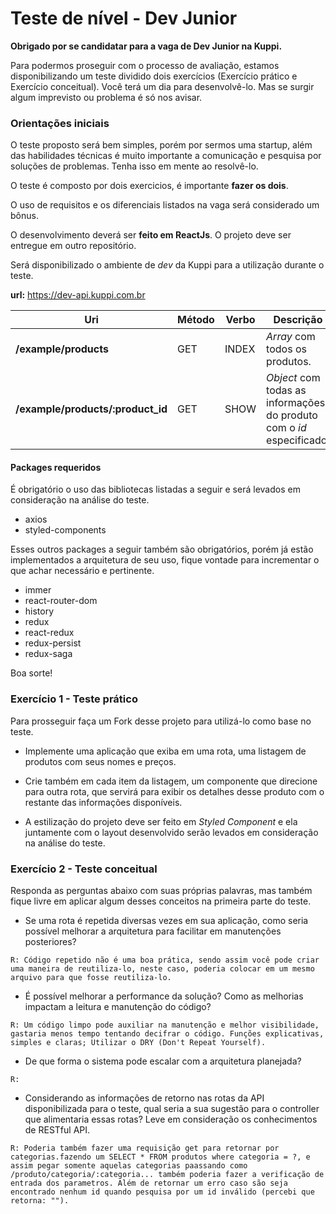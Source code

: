 # Teste de nível - Dev Junior

**Obrigado por se candidatar para a vaga de Dev Junior na Kuppi.**

Para podermos proseguir com o processo de avaliação, estamos disponibilizando um teste dividido dois exercícios (Exercício prático e Exercício conceitual). Você terá um dia para desenvolvê-lo. Mas se surgir algum imprevisto ou problema é só nos avisar.

### **Orientações iniciais**

O teste proposto será bem simples, porém por sermos uma startup, além das habilidades técnicas é muito importante a comunicação e pesquisa por soluções de problemas. Tenha isso em mente ao resolvê-lo. 

O teste é composto por dois exercicios, é importante **fazer os dois**. 

O uso de requisitos e os diferenciais listados na vaga será considerado um bônus.

O desenvolvimento deverá ser **feito em ReactJs**. O projeto deve ser entregue em outro repositório.

Será disponibilizado o ambiente de *dev* da Kuppi para a utilização durante o teste.

**url:** https://dev-api.kuppi.com.br

| Uri | Método | Verbo | Descrição
|---|---|---|---|
| **/example/products**  | GET | INDEX | *Array* com todos os produtos.
| **/example/products/:product_id**  | GET | SHOW | *Object* com todas as informações do produto com o *id* especificado.

#### **Packages requeridos**

É obrigatório o uso das bibliotecas listadas a seguir e será levados em consideração na análise do teste.

- axios
- styled-components

Esses outros packages a seguir também são obrigatórios, porém já estão implementados a arquitetura de seu uso, fique vontade para incrementar o que achar necessário e pertinente. 

- immer
- react-router-dom
- history
- redux
- react-redux
- redux-persist
- redux-saga

Boa sorte!

### **Exercício 1 - Teste prático**

Para prosseguir faça um Fork desse projeto para utilizá-lo como base no teste.

- Implemente uma aplicação que exiba em uma rota, uma listagem de produtos com seus nomes e preços.

- Crie também em cada item da listagem, um componente que direcione para outra rota, que servirá para exibir os detalhes desse produto com o restante das informações disponíveis.

- A estilização do projeto deve ser feito em *Styled Component* e ela juntamente com o layout desenvolvido serão levados em consideração na análise do teste.

### **Exercício 2 - Teste conceitual**

Responda as perguntas abaixo com suas próprias palavras, mas também fique livre em aplicar algum desses conceitos na primeira parte do teste.

- Se uma rota é repetida diversas vezes em sua aplicação, como seria possível melhorar a arquitetura para facilitar em manutenções posteriores?

`R: Código repetido não é uma boa prática, sendo assim você pode criar uma maneira de reutiliza-lo, neste caso, poderia colocar em um mesmo arquivo para que fosse reutiliza-lo.`

- É possível melhorar a performance da solução? Como as melhorias impactam a leitura e manutenção do código?

`R: Um código limpo pode auxiliar na manutenção e melhor visibilidade, gastaria menos tempo tentando decifrar o código. Funções explicativas, simples e claras; Utilizar o DRY (Don't Repeat Yourself). `

- De que forma o sistema pode escalar com a arquitetura planejada?

`R:`

- Considerando as informações de retorno nas rotas da API disponibilizada para o teste, qual seria a sua sugestão para o controller que alimentaria essas rotas? Leve em consideração os conhecimentos de RESTful API.

`R: Poderia também fazer uma requisição get para retornar por categorias.fazendo um SELECT * FROM produtos where categoria = ?, e assim pegar somente aquelas categorias paassando como /produto/categoria/:categoria... também poderia fazer a verificação de entrada dos parametros. Além de retornar um erro caso são seja encontrado nenhum id quando pesquisa por um id inválido (percebi que retorna: "").`

